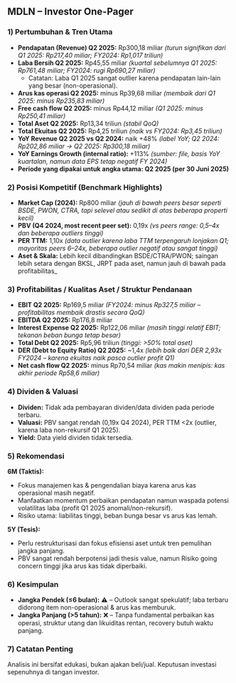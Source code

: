 ## MDLN – Investor One-Pager

### 1) Pertumbuhan & Tren Utama
- **Pendapatan (Revenue) Q2 2025:** Rp300,18 miliar _(turun signifikan dari Q1 2025: Rp217,40 miliar; FY2024: Rp1,017 triliun)_
- **Laba Bersih Q2 2025:** Rp45,55 miliar _(kuartal sebelumnya Q1 2025: Rp761,48 miliar; FY2024: rugi Rp690,27 miliar)_
   - Catatan: Laba Q1 2025 sangat outlier karena pendapatan lain-lain yang besar (non-operasional).
- **Arus kas operasi Q2 2025:** minus Rp39,68 miliar _(membaik dari Q1 2025: minus Rp235,83 miliar)_
- **Free cash flow Q2 2025:** minus Rp44,12 miliar _(Q1 2025: minus Rp250,41 miliar)_
- **Total Aset Q2 2025:** Rp13,34 triliun _(stabil QoQ)_
- **Total Ekuitas Q2 2025:** Rp4,25 triliun _(naik vs FY2024: Rp3,45 triliun)_
- **YoY Revenue Q2 2025 vs Q2 2024:** naik +48% _(label YoY; Q2 2024: Rp202,86 miliar → Q2 2025: Rp300,18 miliar)_
- **YoY Earnings Growth (internal ratio):** +113% _(sumber: file, basis YoY kuartalan, namun data EPS tetap negatif FY 2024)_
- **Periode yang dipakai untuk angka utama: Q2 2025 (per 30 Juni 2025)**

### 2) Posisi Kompetitif (Benchmark Highlights)
- **Market Cap (2024):** Rp800 miliar _(jauh di bawah peers besar seperti BSDE, PWON, CTRA, tapi selevel atau sedikit di atas beberapa properti kecil)_
- **PBV (Q4 2024, most recent peer set):** 0,19x _(vs peers range: 0,5–4x dan beberapa outliers tinggi)_
- **PER TTM:** 1,10x _(data outlier karena laba TTM terpengaruh lonjakan Q1; mayoritas peers 6–24x, beberapa outlier negatif atau sangat tinggi)_
- **Aset & Skala:** Lebih kecil dibandingkan BSDE/CTRA/PWON; saingan lebih setara dengan BKSL, JRPT pada aset, namun jauh di bawah pada profitabilitas_

### 3) Profitabilitas / Kualitas Aset / Struktur Pendanaan
- **EBIT Q2 2025:** Rp169,5 miliar _(FY2024: minus Rp327,5 miliar – profitabilitas membaik drastis secara QoQ)_
- **EBITDA Q2 2025:** Rp176,8 miliar
- **Interest Expense Q2 2025:** Rp122,06 miliar _(masih tinggi relatif EBIT; tekanan beban bunga tetap besar)_
- **Total Debt Q2 2025:** Rp5,96 triliun _(tinggi: >50% total aset)_
- **DER (Debt to Equity Ratio) Q2 2025:** ~1,4x _(lebih baik dari DER 2,93x FY2024 – karena ekuitas naik pasca outlier profit Q1)_
- **Net cash flow Q2 2025:** minus Rp70,54 miliar _(kas makin menipis: kas akhir periode Rp58,6 miliar)_

### 4) Dividen & Valuasi
- **Dividen:** Tidak ada pembayaran dividen/data dividen pada periode terbaru.
- **Valuasi:** PBV sangat rendah (0,19x Q4 2024), PER TTM <2x (outlier, karena laba non-rekursif Q1 2025).
- **Yield:** Data yield dividen tidak tersedia.

### 5) Rekomendasi
**6M (Taktis):**
- Fokus manajemen kas & pengendalian biaya karena arus kas operasional masih negatif.
- Manfaatkan momentum perbaikan pendapatan namun waspada potensi volatilitas laba (profit Q1 2025 anomali/non-rekursif).
- Risiko utama: liabilitas tinggi, beban bunga besar vs arus kas lemah.

**5Y (Tesis):**
- Perlu restrukturisasi dan fokus efisiensi aset untuk tren pemulihan jangka panjang.
- PBV sangat rendah berpotensi jadi thesis value, namun Risiko going concern tinggi jika arus kas tidak diperbaiki.

### 6) Kesimpulan
- **Jangka Pendek (≤6 bulan):** ⚠️ – Outlook sangat spekulatif; laba terbaru didorong item non-operasional & arus kas memburuk.
- **Jangka Panjang (>5 tahun):** ❌ – Tanpa fundamental perbaikan kas operasi, struktur utang dan likuiditas rentan, recovery butuh waktu panjang.

### 7) Catatan Penting
Analisis ini bersifat edukasi, bukan ajakan beli/jual. Keputusan investasi sepenuhnya di tangan investor.
